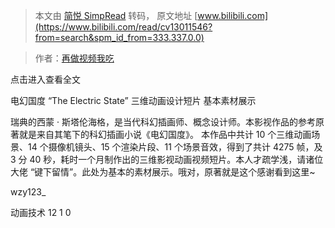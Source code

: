 > 本文由 [简悦 SimpRead](http://ksria.com/simpread/) 转码， 原文地址 [www.bilibili.com](https://www.bilibili.com/read/cv13011546?from=search&spm_id_from=333.337.0.0)

> 作者：[再做视频我吃](https://space.bilibili.com/243877017)

 点击进入查看全文

电幻国度 “The Electric State” 三维动画设计短片 基本素材展示

瑞典的西蒙 · 斯塔伦海格，是当代科幻插画师、概念设计师。本影视作品的参考原著就是来自其笔下的科幻插画小说《电幻国度》。 本作品中共计 10 个三维动画场景、14 个摄像机镜头、15 个渲染片段、11 个场景音效，得到了共计 4275 帧，及 3 分 40 秒，耗时一个月制作出的三维影视动画视频短片。本人才疏学浅，请诸位大佬 “键下留情”。此处为基本的素材展示。哦对，原著就是这个感谢看到这里~

wzy123_

动画技术 12 1 0
